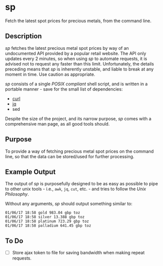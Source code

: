 # sp

Fetch the latest spot prices for precious metals, from the command line.

## Description

*sp* fetches the latest precious metal spot prices by way of an undocumented API
provided by a popular retail website. The API only updates every 2 minutes, so
when using *sp* to automate requests, it is advised not to request any faster
than this limit. Unfortunately, the details preceding means that *sp* is
inherently unstable, and liable to break at any moment in time. Use caution as
appropriate.

*sp* consists of a single *POSIX compliant* shell script, and is written in a
portable manner - save for the small list of dependencies:

- [curl](https://github.com/curl/curl)
- [jq](https://github.com/stedolan/jq)
- sed

Despite the size of the project, and its narrow purpose, *sp* comes with a
comprehensive man page, as all good tools should.

## Purpose

To provide a way of fetching precious metal spot prices on the command line, so
that the data can be stored/used for further processing.

## Example Output

The output of *sp* is purposefully designed to be as easy as possible to pipe to
other unix tools - i.e., `awk`, `jq`, `cut`, etc. - and tries to follow the
*Unix Philosophy*.

Without any arguments, *sp* should output something similar to:

```
01/06/17 18:58 gold 983.04 gbp toz
01/06/17 18:58 silver 13.388 gbp toz
01/06/17 18:58 platinum 723.29 gbp toz
01/06/17 18:58 palladium 641.45 gbp toz
```

## To Do

- [ ] Store ajax token to file for saving bandwidth when making repeat requests.
